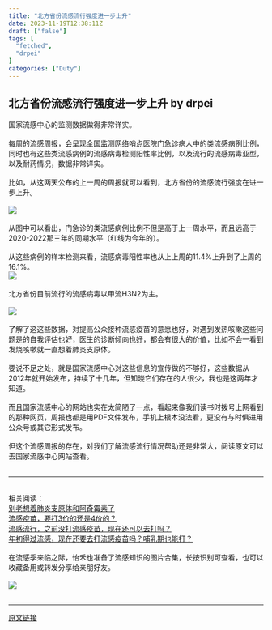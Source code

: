 ```yaml
---
title: "北方省份流感流行强度进一步上升"
date: 2023-11-19T12:38:11Z
draft: ["false"]
tags: [
  "fetched",
  "drpei"
]
categories: ["Duty"]
---
```

北方省份流感流行强度进一步上升 by drpei
------
<div><section><span>国家流感中心的监测数据做得非常详实。</span></section><section><span><br></span></section><section><span>每周的流感周报，会呈现全国监测网络哨点医院门急诊病人中的类流感病例比例，同时也有这些类流感病例的流感病毒检测阳性率比例，以及流行的流感病毒亚型，以及耐药情况，数据非常详实。</span></section><section><span><br></span></section><section><span>比如，从这两天公布的上一周的周报就可以看到，北方省份的流感流行强度在进一步上升。</span></section><section><span><br></span></section><section><img data-galleryid="" data-ratio="0.7518518518518519" data-s="300,640" data-src="https://mmbiz.qpic.cn/mmbiz_png/B36m2ANfbIen9tjPyWBQoQZlnULLqkR5EicuOHtiaeREcbSb0DrCkWsic9KPPibW2KtC5KfWyj7q0EdjVg1dJzcpSA/640?wx_fmt=png&amp;from=appmsg" data-type="png" data-w="1080" src="https://mmbiz.qpic.cn/mmbiz_png/B36m2ANfbIen9tjPyWBQoQZlnULLqkR5EicuOHtiaeREcbSb0DrCkWsic9KPPibW2KtC5KfWyj7q0EdjVg1dJzcpSA/640?wx_fmt=png&amp;from=appmsg"></section><section><br></section><section><span>从图中可以看出，门急诊的类流感病例比例不但是高于上一周水平，而且远高于2020-2022那三年的同期水平（红线为今年的）。</span><br></section><section><span><br></span></section><section><span>从这些病例的样本检测来看，流感病毒阳性率也从上上周的11.4%上升到了上周的16.1%。</span></section><section><img data-imgfileid="504163052" data-ratio="0.5259259259259259" data-s="300,640" data-src="https://mmbiz.qpic.cn/mmbiz_png/B36m2ANfbIen9tjPyWBQoQZlnULLqkR5JkezIOFicNvzW2mmhf2qGBVzM7IibzcjysWSmIHpa30DEDH9WkNm6KOw/640?wx_fmt=png&amp;from=appmsg" data-type="png" data-w="1080" src="https://mmbiz.qpic.cn/mmbiz_png/B36m2ANfbIen9tjPyWBQoQZlnULLqkR5JkezIOFicNvzW2mmhf2qGBVzM7IibzcjysWSmIHpa30DEDH9WkNm6KOw/640?wx_fmt=png&amp;from=appmsg"></section><section><br></section><section><span>北方省份目前流行的流感病毒以甲流H3N2为主。</span></section><section><span><br></span></section><section><img data-imgfileid="504163053" data-ratio="0.7027777777777777" data-s="300,640" data-src="https://mmbiz.qpic.cn/mmbiz_png/B36m2ANfbIen9tjPyWBQoQZlnULLqkR58SQSSgnSmqN5YxWsNviaDVLyS9y0K5Yiac4ic0piasJ9HgAxcsoK2d9hXw/640?wx_fmt=png&amp;from=appmsg" data-type="png" data-w="1080" src="https://mmbiz.qpic.cn/mmbiz_png/B36m2ANfbIen9tjPyWBQoQZlnULLqkR58SQSSgnSmqN5YxWsNviaDVLyS9y0K5Yiac4ic0piasJ9HgAxcsoK2d9hXw/640?wx_fmt=png&amp;from=appmsg"></section><section><br></section><section><span>了解了这这些数据，对提高公众接种流感疫苗的意愿也好，对遇到发热咳嗽这些问题是的自我评估也好，医生的诊断倾向也好，都会有很大的价值，比如不会一看到发烧咳嗽就一直想着肺炎支原体。<span>‍‍‍‍‍‍‍‍</span></span></section><section><span><br></span></section><section><span>要说不足之处，就是国家流感中心对这些信息的宣传做的不够好，这些数据从2012年就开始发布，持续了十几年，但知晓它们存在的人很少，我也是这两年才知道。</span></section><section><span><br></span></section><section><span>而且国家流感中心的网站也实在太简陋了一点，看起来像我们读书时拨号上网看到的那种网页，周报也都是用PDF文件发布，手机上根本没法看，更没有与时俱进用公众号或其它形式发布。</span></section><section><span><br></span></section><section><span>但这个流感周报的存在，对我们了解流感流行情况帮助还是非常大，阅读原文可以去国家流感中心网站查看。<span>‍</span><span>‍</span><span>‍</span><span>‍</span><span>‍</span><span>‍</span><span>‍</span><span>‍</span><span>‍</span><span>‍</span><span>‍</span><span>‍</span><span>‍</span><span>‍</span></span></section><section><span><br></span></section><hr><section><br></section><section><span>相关阅读：<span>‍</span></span></section><section><a target="_blank" href="http://mp.weixin.qq.com/s?__biz=MzA5NzE5ODIyOQ==&amp;mid=2651646588&amp;idx=1&amp;sn=df083ed94fb9076b3fdd1a721e5a3d47&amp;chksm=8b5cc386bc2b4a9074e311417d91953db8625d15613a32c0280a741ab60940b4f29af6e05b39&amp;scene=21#wechat_redirect" textvalue="别老想着肺炎支原体和阿奇霉素了" linktype="text" imgurl="" imgdata="null" data-itemshowtype="0" tab="innerlink" data-linktype="2"><span>别老想着肺炎支原体和阿奇霉素了</span></a><br></section><section><a target="_blank" href="http://mp.weixin.qq.com/s?__biz=MzA5NzE5ODIyOQ==&amp;mid=2651645429&amp;idx=1&amp;sn=aac03a94725fc18db786ae845bac5440&amp;chksm=8b5ccc0fbc2b45197eab270735431f24ce7ea564c691bbf8843ab930a56f567bfdc3c7314780&amp;scene=21#wechat_redirect" textvalue="流感疫苗，要打3价的还是4价的？" linktype="text" imgurl="" imgdata="null" data-itemshowtype="0" tab="innerlink" data-linktype="2"><span>流感疫苗，要打3价的还是4价的？</span></a><br></section><section><a target="_blank" href="http://mp.weixin.qq.com/s?__biz=MzA5NzE5ODIyOQ==&amp;mid=2651642678&amp;idx=1&amp;sn=58bb1f51ac22be160da02eb073b8084e&amp;chksm=8b5cf2ccbc2b7bda8ce72b750562e74d56357389909ccae53bf95320861a546029ae95e13c28&amp;scene=21#wechat_redirect" textvalue="流感流行，之前没打流感疫苗，现在还可以去打吗？" linktype="text" imgurl="" imgdata="null" data-itemshowtype="0" tab="innerlink" data-linktype="2"><span>流感流行，之前没打流感疫苗，现在还可以去打吗？</span></a><br></section><section><a target="_blank" href="http://mp.weixin.qq.com/s?__biz=MzA5NzE5ODIyOQ==&amp;mid=2651645510&amp;idx=1&amp;sn=12b4fe9dd95ed269da6ab8178bd4a935&amp;chksm=8b5ccfbcbc2b46aa0b4f20f61535e2154db6040ec76bd1dfcf74d5996c6c48c8cfbaec67754d&amp;scene=21#wechat_redirect" textvalue="年初得过流感，现在还要去打流感疫苗吗？哺乳期也能打？" linktype="text" imgurl="" imgdata="null" data-itemshowtype="0" tab="innerlink" data-linktype="2"><span>年初得过流感，现在还要去打流感疫苗吗？哺乳期也能打？</span></a><br></section><section><br></section><section><span>在流感季来临之际，怡禾也准备了流感知识的图片合集，长按识别可查看，也可以收藏备用或转发分享给亲朋好友。<span>‍‍‍‍‍‍‍‍‍‍‍‍‍‍‍‍‍‍‍‍‍‍‍‍‍‍‍‍‍‍‍‍‍‍‍‍</span></span></section><section><br></section><section><img data-croporisrc="https://mmbiz.qpic.cn/mmbiz_jpg/B36m2ANfbIdu21VCQSq83gwYIVoVvlRsGXbIK1NpjyskYbkhwzxmicYl4ib7Ope3ApGlDpafBLibIcMR3ibTwhFEfQ/0?wx_fmt=jpeg&amp;from=appmsg" data-cropx1="0" data-cropx2="749.9999999999999" data-cropy1="0" data-cropy2="1583.0449826989618" data-galleryid="" data-ratio="2.1106666666666665" data-s="300,640" data-src="https://mmbiz.qpic.cn/mmbiz_jpg/B36m2ANfbIen9tjPyWBQoQZlnULLqkR5v0dOWtXxOGiccmRrXPkUot5iabZoZDrHYfcC1Yl6GsJKA3sKkLrT2ctQ/640?wx_fmt=jpeg" data-type="jpeg" data-w="750" src="https://mmbiz.qpic.cn/mmbiz_jpg/B36m2ANfbIen9tjPyWBQoQZlnULLqkR5v0dOWtXxOGiccmRrXPkUot5iabZoZDrHYfcC1Yl6GsJKA3sKkLrT2ctQ/640?wx_fmt=jpeg"></section><section><br></section><p><mp-style-type data-value="10000"></mp-style-type></p></div>  
<hr>
<a href="https://mp.weixin.qq.com/s/af9L6qYwIfpfyISBMN1b7Q",target="_blank" rel="noopener noreferrer">原文链接</a>
